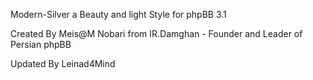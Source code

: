 Modern-Silver a Beauty and light Style for phpBB 3.1


Created By Meis@M Nobari from IR.Damghan - Founder and Leader of Persian phpBB

Updated By Leinad4Mind
